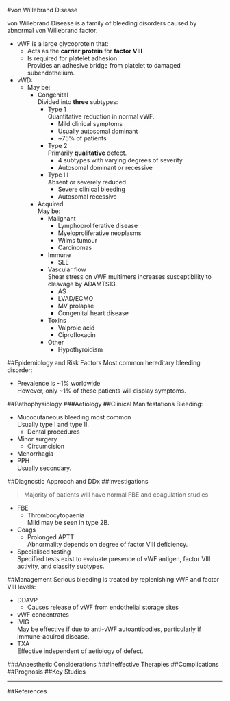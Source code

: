#von Willebrand Disease

von Willebrand Disease is a family of bleeding disorders caused by abnormal von Willebrand factor.
* vWF is a large glycoprotein that:
	* Acts as the **carrier protein** for **factor VIII**
	* Is required for platelet adhesion  
	Provides an adhesive bridge from platelet to damaged subendothelium.
* vWD:
	* May be:
		* Congenital  
		Divided into **three** subtypes:
			* Type 1  
			Quantitative reduction in normal vWF.
				* Mild clinical symptoms
				* Usually autosomal dominant
				* ~75% of patients
			* Type 2  
			Primarily **qualitative** defect.
				* 4 subtypes with varying degrees of severity
				* Autosomal dominant or recessive
			* Type III  
			Absent or severely reduced.
				* Severe clinical bleeding
				* Autosomal recessive
		* Acquired  
		May be:
			* Malignant 
				* Lymphoproliferative disease
				* Myeloproliferative neoplasms
				* Wilms tumour
				* Carcinomas
			* Immune
				* SLE
			* Vascular flow  
			Shear stress on vWF multimers increases susceptibility to cleavage by ADAMTS13.
				* AS
				* LVAD/ECMO
				* MV prolapse
				* Congenital heart disease
 			* Toxins
 				* Valproic acid
 				* Ciprofloxacin
 			* Other
 				* Hypothyroidism


##Epidemiology and Risk Factors
Most common hereditary bleeding disorder:
* Prevalence is ~1% worldwide  
However, only ~1% of these patients will display symptoms.

##Pathophysiology
###Aetiology
##Clinical Manifestations
Bleeding:
* Mucocutaneous bleeding most common  
Usually type I and type II.
	* Dental procedures
* Minor surgery
	* Circumcision
* Menorrhagia
* PPH  
Usually secondary.

##Diagnostic Approach and DDx
##Investigations
> Majority of patients will have normal FBE and coagulation studies

* FBE
	* Thrombocytopaenia  
	Mild may be seen in type 2B.
* Coags
	* Prolonged APTT  
	Abnormality depends on degree of factor VIII deficiency.
* Specialised testing  
Specified tests exist to evaluate presence of vWF antigen, factor VIII activity, and classify subtypes.


##Management
Serious bleeding is treated by replenishing vWF and factor VIII levels:
* DDAVP
	* Causes release of vWF from endothelial storage sites
* vWF concentrates
* IVIG  
May be effective if due to anti-vWF autoantibodies, particularly if immune-aquired disease.
* TXA  
Effective independent of aetiology of defect.

###Anaesthetic Considerations
###Ineffective Therapies
##Complications
##Prognosis
##Key Studies

---
##References